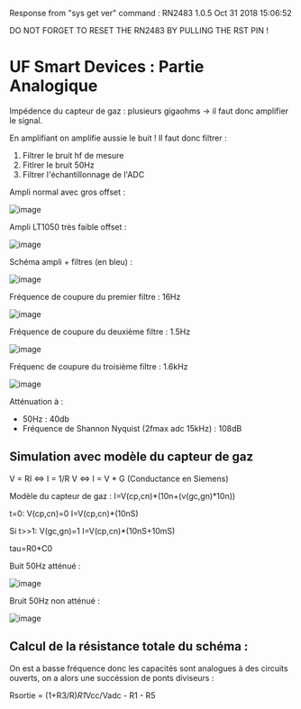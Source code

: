 
Response from "sys get ver" command :
RN2483 1.0.5 Oct 31 2018 15:06:52

DO NOT FORGET TO RESET THE RN2483 BY PULLING THE RST PIN !

# UF Smart Devices : Partie Analogique

Impédence du capteur de gaz : plusieurs gigaohms -> il faut donc amplifier le signal.

En amplifiant on amplifie aussie le buit ! Il faut donc filtrer :
1. Filtrer le bruit hf de mesure
2. Fitlrer le bruit 50Hz
3. Filtrer l'échantillonnage de l'ADC

Ampli normal avec gros offset :

![image](https://github.com/user-attachments/assets/a544955b-39e8-4ca0-a5ec-7836f8691a66)


Ampli LT1050 très faible offset :

![image](https://github.com/user-attachments/assets/fc479fac-d6a4-454c-bda5-96964039b8b9)


Schéma ampli + filtres (en bleu) :

![image](https://github.com/user-attachments/assets/6c6dc274-dd44-4bc7-9d2a-37a7cb128c63)


Fréquence de coupure du premier filtre : 16Hz

![image](https://github.com/user-attachments/assets/8086cfb8-f343-4d78-b7ed-4f89b6e671b0)

Fréquence de coupure du deuxième filtre : 1.5Hz

![image](https://github.com/user-attachments/assets/a6863864-15cf-415b-9773-68faa4495e76)


Fréquenc de coupure du troisième filtre : 1.6kHz

![image](https://github.com/user-attachments/assets/4009a6fe-1778-4e93-a6b8-1c2830185bf3)


 
Atténuation à :
- 50Hz : 40db
- Fréquence de Shannon Nyquist (2fmax adc 15kHz) : 108dB

## Simulation avec modèle du capteur de gaz 

V = RI <=> I = 1/R V <=> I = V * G (Conductance en Siemens)

Modèle du capteur de gaz : I=V(cp,cn)*(10n+(v(gc,gn)*10n))

t=0: V(cp,cn)=0 I=V(cp,cn)*(10nS)

Si t>>1: V(gc,gn)=1 I=V(cp,cn)*(10nS+10mS)

tau=R0*C0


Buit 50Hz atténué :

![image](https://github.com/user-attachments/assets/47ac8214-5803-498e-826d-89604c378637)


Bruit 50Hz non atténué :

![image](https://github.com/user-attachments/assets/d9d5dcb4-6dd2-47ee-af71-6a9b266228d3)


## Calcul de la résistance totale du schéma :

On est a basse fréquence donc les capacités sont analogues à des circuits ouverts, on a alors une succéssion de ponts diviseurs :


Rsortie = (1+R3/R)*R1*Vcc/Vadc - R1 - R5











